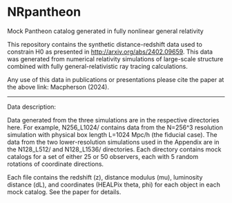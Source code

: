 # NRpantheon
Mock Pantheon catalog generated in fully nonlinear general relativity

This repository contains the synthetic distance-redshift data used to constrain H0 as presented in http://arxiv.org/abs/2402.09659. This data was generated from numerical relativity simulations of large-scale structure combined with fully general-relativistic ray tracing calculations. 

Any use of this data in publications or presentations please cite the paper at the above link: Macpherson (2024). 

----

Data description:

Data generated from the three simulations are in the respective directories here. For example, N256_L1024/ contains data from the N=256^3 resolution simulation with physical box length L=1024 Mpc/h (the fiducial case). 
The data from the two lower-resolution simulations used in the Appendix are in the N128_L512/ and N128_L1536/ directories. 
Each directory contains mock catalogs for a set of either 25 or 50 observers, each with 5 random rotations of coordinate directions.

Each file contains the redshift (z), distance modulus (mu), luminosity distance (dL), and coordinates (HEALPix theta, phi) for each object in each mock catalog. 
See the paper for details. 
